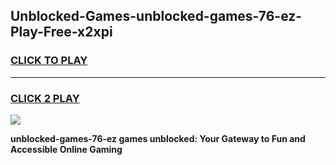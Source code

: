 
## Unblocked-Games-unblocked-games-76-ez-Play-Free-x2xpi
<h3>
<a href="https://premium76.site?title=unblocked-games-76-ez&ref=18A1">CLICK TO PLAY</a></h3>
<hr>

<h3>
<a href="https://premium76.site?title=unblocked-games-76-ez&ref=18A1">CLICK 2 PLAY</a>
  
</h3>

<a href="https://premium76.site?title=unblocked-games-76-ez&ref=18A1"><img src="https://clearcache.store/games.png"></a>


**unblocked-games-76-ez games unblocked: Your Gateway to Fun and Accessible Online Gaming**
